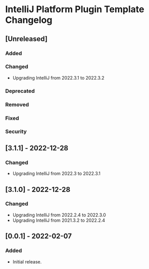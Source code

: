 <!-- Keep a Changelog guide -> https://keepachangelog.com -->

# IntelliJ Platform Plugin Template Changelog

## [Unreleased]
### Added

### Changed
- Upgrading IntelliJ from 2022.3.1 to 2022.3.2

### Deprecated

### Removed

### Fixed

### Security

## [3.1.1] - 2022-12-28
### Changed
- Upgrading IntelliJ from 2022.3 to 2022.3.1

## [3.1.0] - 2022-12-28
### Changed
- Upgrading IntelliJ from 2022.2.4 to 2022.3.0
- Upgrading IntelliJ from 2021.3.2 to 2022.2.4

## [0.0.1] - 2022-02-07
### Added
- Initial release.
